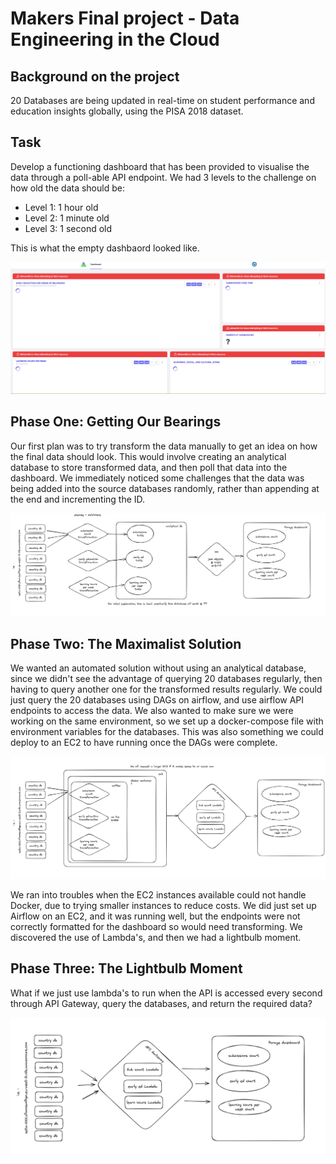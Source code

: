 # Makers Final project - Data Engineering in the Cloud 

## Background on the project
20 Databases are being updated in real-time on student performance and education insights globally, using the PISA 2018 dataset.

## Task
Develop a functioning dashboard that has been provided to visualise the data through a poll-able API endpoint.
We had 3 levels to the challenge on how old the data should be:
- Level 1: 1 hour old
- Level 2: 1 minute old
- Level 3: 1 second old

This is what the empty dashbaord looked like.

![Empty Dashboard](/imgs/empty.png)


## Phase One: Getting Our Bearings

Our first plan was to try transform the data manually to get an idea on how the final data should look. This would involve creating an analytical database to store transformed data, and then poll that data into the dashboard.
We immediately noticed some challenges that the data was being added into the source databases randomly, rather than appending at the end and incrementing the ID.

![Plan 1 diagram](/imgs/one.png)


## Phase Two: The Maximalist Solution

We wanted an automated solution without using an analytical database, since we didn't see the advantage of querying 20 databases regularly, then having to query another one for the transformed results regularly. We could just query the 20 databases using DAGs on airflow, and use airflow API endpoints to access the data. We also wanted to make sure we were working on the same environment, so we set up a docker-compose file with environment variables for the databases. This was also something we could deploy to an EC2 to have running once the DAGs were complete.

![Plan 2 diagram](/imgs/two.png)

We ran into troubles when the EC2 instances available could not handle Docker, due to trying smaller instances to reduce costs. We did just set up Airflow on an EC2, and it was running well, but the endpoints were not correctly formatted for the dashboard so would need transforming. We discovered the use of Lambda's, and then we had a lightbulb moment.

## Phase Three: The Lightbulb Moment

What if we just use lambda's to run when the API is accessed every second through API Gateway, query the databases, and return the required data?

![Plan 3 diagram](/imgs/three.png)
